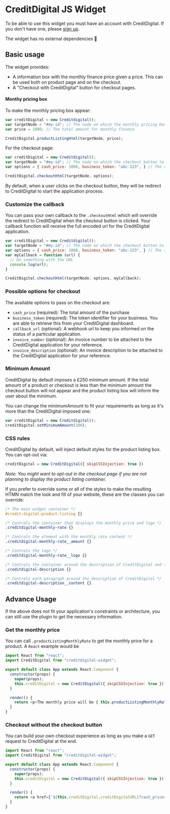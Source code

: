 # CreditDigital JS Widget
To be able to use this widget you must have an account with CreditDigital. If you don't have one, please [sign up](https://www.creditdigital.co.uk/business).

The widget has no external dependencies 🎉

## Basic usage
The widget provides:
- A information box with the monthly finance price given a price. This can be used both on product page and on the checkout.
- A "Checkout with CreditDigital" button for checkout pages.

#### Monthy pricing box
To make the monthly pricing box appear:
```javascript
var creditDigital = new Creditdigital();
var targetNode = "#my-id"; // The node on which the monthly pricing box to appear
var price = 1000; // The total amount for monthly finance

CreditDigital.productListingHtml(targetNode, price);
```

For the checkout page:
```javascript
var creditDigital = new Creditdigital();
var targetNode = "#my-id"; // The node on which the checkout button to appear
var options = { cash_price: 1000, business_token: "abc-123", } // The required data for the widget

CreditDigital.checkoutHtml(targetNode, options);
```
By default, when a user clicks on the checkout button, they will be redirect to CreditDigital to start the application process.

### Customize the callback
You can pass your own callback to the `.checkoutHtml` which will override the redirect to CreditDigital when the checkout button is clicked. Your callback function will receive the full encoded url for the CreditDigital application.
```javascript
var creditDigital = new Creditdigital();
var targetNode = "#my-id"; // The node on which the checkout button to appear
var options = { cash_price: 1000, business_token: "abc-123", } // The required data for the widget
var myCallback = function (url) {
  // Do something with the URL
  console.log(url);
}

CreditDigital.checkoutHtml(targetNode, options, myCallback);
```


### Possible options for checkout
The available options to pass on the checkout are:
- `cash_price` (required): The total amount of the purchase
- `business_token` (required): The token identifier for your business. You are able to retrieve this from your CreditDigital dashboard.
- `callback_url` (optional): A webhook url to keep you informed on the status of a particular application.
- `invoice_number` (optional): An invoice number to be attached to the CreditDigital application for your reference.
- `invoice_description` (optional): An invoice description to be attached to the CreditDigital application for your reference.

### Minimum Amount
CreditDigital by default imposes a £250 minimum amount. If the total amount of a product or checkout is less than the minimum amount the checkout button will not appear and the product listing box will inform the user about the minimum.

You can change the minimumAmount to fit your requirements as long as it's more than the CreditDigital imposed one:
```javascript
var creditDigital = new Creditdigital();
creditDigital.setMinimumAmount(300);
```

### CSS rules
CreditDigital by default, will inject default styles for the product listing box. You can opt-out via:
```javascript
creditDigital = new CreditDigital({ skipCSSInjection: true })
```

*Note: You might want to opt-out in the checkout page if you are not planning to display the product listing container.*

If you prefer to override some or all of the styles to make the resulting HTMN match the look and fill of your website, these are the classes you can override:

```css
/* The main widget container */
#credit-digital-product-listing {}

/* Controls the container that displays the monthly price and logo */
.creditdigital-monthly-rate {}

/* Controls the element with the monthly rate content */
.creditdigital-monthly-rate__amount {}

/* Controls the logo */
.creditdigital-monthly-rate__logo {}

/* Controls the container around the description of CreditDigital and the overall product */
.creditdigital-description {}

/* Controls each paragraph around the description of CreditDigital */
.creditdigital-description__content {}
```

## Advance Usage
If the above does not fit your application's constraints or architecture, you can still use the plugin to get the necessary information.

### Get the monthly price
You can call `.productListingMonthlyRate` to get the monthly price for a product. A `React` example would be
```javascript
import React from "react";
import CreditDigital from "creditdigital-widget";

export default class App extends React.Component {
  constructor(props) {
    super(props);
    this.creditDigital = new CreditDigital({ skipCSSInjection: true });
  }

  render() {
    return <p>The monthly price will be { this.productListingMonthlyRate(props.totalAmount) }</p>;
  }
}
```

### Checkout without the checkout button
You can build your own checkout experience as long as you make a `GET` request to CreditDigital at the end.
```javascript
import React from "react";
import CreditDigital from "creditdigital-widget";

export default class App extends React.Component {
  constructor(props) {
    super(props);
    this.creditDigital = new CreditDigital({ skipCSSInjection: true });
  }

  render() {
    return <a href={`${this.creditDigital.creditDigitalURL}?cash_price=500`} target="_blank">Checkout with CreditDigital</a>;
  }
}
```


